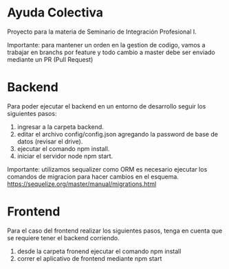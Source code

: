 # Ayuda Colectiva
Proyecto para la materia de Seminario de Integración Profesional I.

Importante: para mantener un orden en la gestion de codigo, vamos a trabajar en branchs por feature y todo cambio a master debe ser enviado mediante un PR (Pull Request)

# Backend
Para poder ejecutar el backend en un entorno de desarrollo seguir los siguientes pasos:

1. ingresar a la carpeta backend.
2. editar el archivo config/config.json agregando la password de base de datos (revisar el drive).
2. ejecutar el comando npm install.
3. iniciar el servidor node npm start.

Importante: utilizamos sequalizer como ORM es necesario ejecutar los comandos de migracion para hacer cambios en el esquema.
https://sequelize.org/master/manual/migrations.html

# Frontend

Para el caso del frontend realizar los siguientes pasos, tenga en cuenta que se requiere tener el backend  corriendo.

1. desde la carpeta fronend ejecutar el comando npm install
2. correr el aplicativo de frontend mediante npm start


